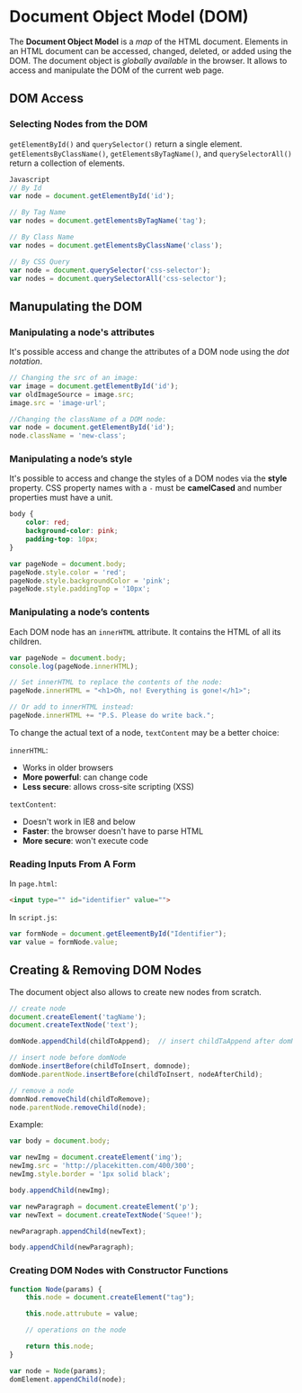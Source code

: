 # Document Object Model (DOM)

The **Document Object Model** is a *map* of the HTML document. Elements in an HTML document can be accessed, changed, deleted, or added using the DOM.
The document object is *globally available* in the browser. It allows to access and manipulate the DOM of the current web page.

## DOM Access

### Selecting Nodes from the DOM

`getElementById()` and `querySelector()` return a single element.  
`getElementsByClassName()`, `getElementsByTagName()`, and `querySelectorAll()` return a collection of elements.

```js
Javascript
// By Id
var node = document.getElementById('id');

// By Tag Name
var nodes = document.getElementsByTagName('tag');

// By Class Name
var nodes = document.getElementsByClassName('class');

// By CSS Query
var node = document.querySelector('css-selector');
var nodes = document.querySelectorAll('css-selector');
```

## Manupulating the DOM

### Manipulating a node's attributes

It's possible access and change the attributes of a DOM node using the *dot notation*.

```js
// Changing the src of an image:
var image = document.getElementById('id');
var oldImageSource = image.src;
image.src = 'image-url';

//Changing the className of a DOM node:
var node = document.getElementById('id');
node.className = 'new-class';
```

### Manipulating a node’s style

It's possible to access and change the styles of a DOM nodes via the **style** property.
CSS property names with a `-` must be **camelCased** and number properties must have a unit.

```css
body {
    color: red;
    background-color: pink;
    padding-top: 10px;
}
```

```js
var pageNode = document.body;
pageNode.style.color = 'red';
pageNode.style.backgroundColor = 'pink';
pageNode.style.paddingTop = '10px';
```

### Manipulating a node’s contents

Each DOM node has an `innerHTML` attribute. It contains the HTML of all its children.

```js
var pageNode = document.body;
console.log(pageNode.innerHTML);

// Set innerHTML to replace the contents of the node:
pageNode.innerHTML = "<h1>Oh, no! Everything is gone!</h1>";

// Or add to innerHTML instead:
pageNode.innerHTML += "P.S. Please do write back.";
```

To change the actual text of a node, `textContent` may be a better choice:

`innerHTML`:

- Works in older browsers
- **More powerful**: can change code
- **Less secure**: allows cross-site scripting (XSS)

`textContent`:

- Doesn't work in IE8 and below
- **Faster**: the browser doesn't have to parse HTML
- **More secure**: won't execute code

### Reading Inputs From A Form

In `page.html`:

```html
<input type="" id="identifier" value="">
```

In `script.js`:

```js
var formNode = document.getEleementById("Identifier");
var value = formNode.value;
```

## Creating & Removing DOM Nodes

The document object also allows to create new nodes from scratch.

```js
// create node
document.createElement('tagName');
document.createTextNode('text');

domNode.appendChild(childToAppend);  // insert childTaAppend after domNode

// insert node before domNode
domNode.insertBefore(childToInsert, domnode);
domNode.parentNode.insertBefore(childToInsert, nodeAfterChild);

// remove a node
domnNod.removeChild(childToRemove);
node.parentNode.removeChild(node);
```

Example:

```js
var body = document.body;

var newImg = document.createElement('img');
newImg.src = 'http://placekitten.com/400/300';
newImg.style.border = '1px solid black';

body.appendChild(newImg);

var newParagraph = document.createElement('p');
var newText = document.createTextNode('Squee!');

newParagraph.appendChild(newText);

body.appendChild(newParagraph);
```

### Creating DOM Nodes with Constructor Functions

```js
function Node(params) {
    this.node = document.createElement("tag");

    this.node.attrubute = value;

    // operations on the node

    return this.node;
}

var node = Node(params);
domElement.appendChild(node);
```
